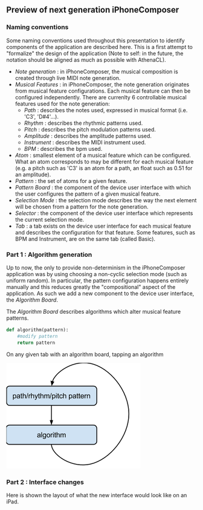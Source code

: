 ## Preview of next generation iPhoneComposer

### Naming conventions

Some naming conventions used throughout this presentation to identify components of the application are described here. This is a first attempt to "formalize" the design of the application (Note to self: in the future, the notation should be aligned as much as possible with AthenaCL).

- *Note generation* : in iPhoneComposer, the musical composition is created through live MIDI note generation.
- *Musical Features* : in iPhoneComposer, the note generation originates from musical feature configurations. Each musical feature can then be configured independently. There are currenlty 6 controllable musical features used for the note generation:
    - *Path* : describes the notes used, expressed in musical format (i.e. 'C3', 'D#4'...).
    - *Rhythm* : describes the rhythmic patterns used.
    - *Pitch* : describes the pitch modulation patterns used.
    - *Amplitude* : describes the amplitude patterns used.
    - *Instrument* : describes the MIDI instrument used.
    - *BPM* : describes the bpm used.
- *Atom* : smallest element of a musical feature which can be configured. What an atom corresponds to may be different for each musical feature (e.g. a pitch such as 'C3' is an atom for a path, an float such as 0.51 for an amplitude).
- *Pattern* : the set of atoms for a given feature.
- *Pattern Board* : the component of the device user interface with which the user configures the pattern of a given musical feature.
- *Selection Mode* : the selection mode describes the way the next element will be chosen from a pattern for the note generation.
- *Selector* : the component of the device user interface which represents the current selection mode.
- *Tab* : a tab exists on the device user interface for each musical feature and describes the configuration for that feature. Some features, such as BPM and Instrument, are on the same tab (called Basic).

### Part 1 : Algorithm generation

Up to now, the only to provide non-determinism in the iPhoneComposer application was by using choosing a non-cyclic selection mode (such as uniform random). In particular, the pattern configuration happens entirely manually and this reduces greatly the "compositional" aspect of the application. As such we add a new component to the device user interface, the *Algorithm Board*.

The *Algorithm Board* describes algorithms which alter musical feature patterns.

```python
def algorithm(pattern):
	#modify pattern
	return pattern
```

 On any given tab with an algorithm board, tapping an algorithm 

![feedback_loop](./images/algorithm_feedback_loop.png)

### Part 2 : Interface changes

Here is shown the layout of what the new interface would look like on an iPad.
<!-- 
#### Instruments and Presets
controls which MIDI instrument and the bpm for the composition, as well as preset.
![Basic](./images/basic.png)


#### Path
![Path](./images/path.png)
- *Position indicator*

#### Rhythm
<!-- ![Rhythm](./images/rhythm.png)

After right phase shift

![Rhythm Phased](./images/rhythm_phase_shifted.png)

#### Pitch
![Pitch](./images/pitch.png)

#### Amplitude
![Amplitude](./images/amplitude.png)
 
-->